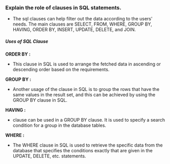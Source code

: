 ###  Explain the role of clauses in SQL statements.

- The sql clauses can help filter out the data according to the users' needs. The main clauses are SELECT, FROM, WHERE, GROUP BY, HAVING, ORDER BY, INSERT, UPDATE, DELETE, and JOIN.

##### Uses of SQL Clause

<b>ORDER BY :</b>

-  This clause in SQL is used to arrange the fetched data in ascending or descending order based on the requirements.


<b>GROUP BY :</b>

- Another usage of the clause in SQL is to group the rows that have the same values in the result set, and this can be achieved by using the GROUP BY clause in SQL.

<b>HAVING :</b>

-  clause can be used in a GROUP BY clause. It is used to specify a search condition for a group in the database tables.

<b>WHERE :</b>
- The WHERE clause in SQL is used to retrieve the specific data from the database that specifies the conditions exactly that are given in the UPDATE, DELETE, etc. statements.

